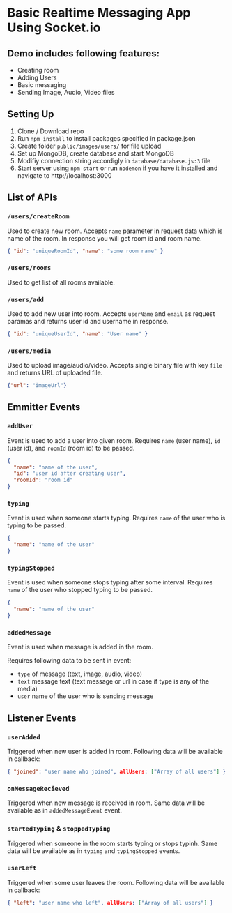 # Basic Realtime Messaging App Using Socket.io

## Demo includes following features:

- Creating room
- Adding Users
- Basic messaging
- Sending Image, Audio, Video files

## Setting Up

1. Clone / Download repo
2. Run `npm install` to install packages specified in package.json
3. Create folder `public/images/users/` for file upload
4. Set up MongoDB, create database and start MongoDB
5. Modifiy connection string accordigly in `database/database.js:3` file
6. Start server using `npm start` or run `nodemon` if you have it installed and navigate to http://localhost:3000

## List of APIs

### `/users/createRoom`

Used to create new room. Accepts `name` parameter in request data which is name of the room. In response you will get room id and room name.
```json
{ "id": "uniqueRoomId", "name": "some room name" }
```

### `/users/rooms`

Used to get list of all rooms available.

### `/users/add`

Used to add new user into room. Accepts `userName` and `email` as request paramas and returns user id and username in response.
```json
{ "id": "uniqueUserId", "name": "User name" }
```

### `/users/media`

Used to upload image/audio/video. Accepts single binary file with key `file` and returns URL of uploaded file.
```json
{"url": "imageUrl"}
```

## Emmitter Events

### `addUser`

Event is used to add a user into given room. Requires `name` (user name), `id` (user id), and `roomId` (room id) to be passed.

```json
{
  "name": "name of the user",
  "id": "user id after creating user",
  "roomId": "room id"
}
```

### `typing`

Event is used when someone starts typing. Requires `name` of the user who is typing to be passed.
```json
{
  "name": "name of the user"
}
```

### `typingStopped`

Event is used when someone stops typing after some interval. Requires `name` of the user who stopped typing to be passed.
```json
{
  "name": "name of the user"
}
```

### `addedMessage`

Event is used when message is added in the room.

Requires following data to be sent in event:

- `type` of message (text, image, audio, video)
- `text` message text (text message or url in case if type is any of the media)
- `user` name of the user who is sending message

## Listener Events

### `userAdded`

Triggered when new user is added in room. Following data will be available in callback:
```json
{ "joined": "user name who joined", allUsers: ["Array of all users"] }
```

### `onMessageRecieved`

Triggered when new message is received in room. Same data will be available as in `addedMessageEvent` event.

### `startedTyping` & `stoppedTyping`

Triggered when someone in the room starts typing or stops typinh. Same data will be available as in `typing` and `typingStopped` events.

### `userLeft`

Triggered when some user leaves the room. Following data will be available in callback:
```json
{ "left": "user name who left", allUsers: ["Array of all users"] }
```


